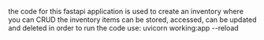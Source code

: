 the code for this fastapi application is used to create an inventory where you can CRUD 
the inventory items can be stored, accessed, can be updated and deleted
in order to run the code use: uvicorn working:app --reload
